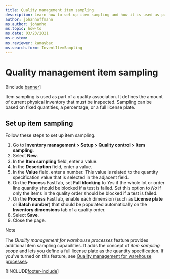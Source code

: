 ```yaml
--- 
title: Quality management item sampling
description: Learn how to set up item sampling and how it is used as part of a quality association, including an outline and step-by-step process for setting up item sampling.
author: johanhoffmann
ms.author: johanho
ms.topic: how-to
ms.date: 03/23/2021
ms.custom:
ms.reviewer: kamaybac 
ms.search.form: InventItemSampling
---
```


# Quality management item sampling

[!include [banner](../includes/banner.md)]

Item sampling is used as part of a quality association. It defines the amount of current physical inventory that must be inspected. Sampling can be based on fixed quantities, a percentage, or a full license plate.

## Set up item sampling

Follow these steps to set up item sampling.

1. Go to **Inventory management \> Setup \> Quality control \> Item sampling**.
1. Select **New**.
1. In the **Item sampling** field, enter a value.
1. In the **Description** field, enter a value.
1. In the **Value** field, enter a number. This value is related to the quantity specification value that is selected in the adjacent field.
1. On the **Process** FastTab, set **Full blocking** to *Yes* if the whole lot or order line quantity should be blocked if a test is failed. Set this option to *No* if only the items in the quality order should be blocked if a test is failed.
1. On the **Process** FastTab, enable each dimension (such as **License plate** or **Batch number**) that should be populated automatically on the **Inventory dimensions** tab of a quality order.
1. Select **Save**.
1. Close the page.

> [!NOTE]
> The *Quality management for warehouse processes* feature provides additional item sampling capabilities. It adds the concept of *item sampling scope* and lets you define a full license plate as the quantity specification. If you've turned on this feature, see [Quality management for warehouse processes](quality-management-for-warehouses-processes.md).

[!INCLUDE[footer-include](../../includes/footer-banner.md)]
